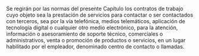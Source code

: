 Se regirán por las normas del presente Capítulo los contratos de trabajo cuyo objeto sea la prestación de servicios para contactar o ser contactados con terceros, sea por la vía telefónica, medios telemáticos, aplicación de tecnología digital o cualquier otro medio electrónico, para la atención, información o asesoramiento de soporte técnico, comerciales o administrativos, venta o promoción de productos o servicios, en un lugar habilitado por el empleador, denominado centro de contacto o llamadas.